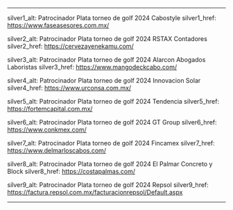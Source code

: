 ---

silver1_alt: Patrocinador Plata torneo de golf 2024 Cabostyle
silver1_href: https://www.faseasesores.com.mx/

silver2_alt: Patrocinador Plata torneo de golf 2024 RSTAX Contadores
silver2_href: https://cervezayenekamu.com/

silver3_alt: Patrocinador Plata torneo de golf 2024 Alarcon Abogados Laboristas
silver3_href: https://www.mangodeckcabo.com/

silver4_alt: Patrocinador Plata torneo de golf 2024 Innovacion Solar
silver4_href: https://www.urconsa.com.mx/

silver5_alt: Patrocinador Plata torneo de golf 2024 Tendencia
silver5_href: https://fortemcapital.com.mx/

silver6_alt: Patrocinador Plata torneo de golf 2024 GT Group
silver6_href: https://www.conkmex.com/

silver7_alt: Patrocinador Plata torneo de golf 2024 Fincamex
silver7_href: https://www.delmarloscabos.com/

silver8_alt: Patrocinador Plata torneo de golf 2024 El Palmar Concreto y Block
silver8_href: https://costapalmas.com/

silver9_alt: Patrocinador Plata torneo de golf 2024 Repsol
silver9_href: https://factura.repsol.com.mx/facturacionrepsol/Default.aspx

---